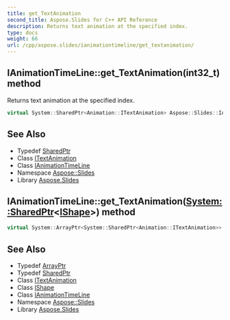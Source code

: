 ```yaml
---
title: get_TextAnimation
second_title: Aspose.Slides for C++ API Reference
description: Returns text animation at the specified index.
type: docs
weight: 66
url: /cpp/aspose.slides/ianimationtimeline/get_textanimation/
---
```

## IAnimationTimeLine::get_TextAnimation(**int32_t**) method


Returns text animation at the specified index.

```cpp
virtual System::SharedPtr<Animation::ITextAnimation> Aspose::Slides::IAnimationTimeLine::get_TextAnimation(int32_t index)=0
```

## See Also

* Typedef [SharedPtr](../../../system/sharedptr/)
* Class [ITextAnimation](../../../aspose.slides.animation/itextanimation/)
* Class [IAnimationTimeLine](../)
* Namespace [Aspose::Slides](../../)
* Library [Aspose.Slides](../../../)
## IAnimationTimeLine::get_TextAnimation([System::SharedPtr](../../../system/sharedptr/)\<[IShape](../../ishape/)\>) method




```cpp
virtual System::ArrayPtr<System::SharedPtr<Animation::ITextAnimation>> Aspose::Slides::IAnimationTimeLine::get_TextAnimation(System::SharedPtr<IShape> shape)=0
```

## See Also

* Typedef [ArrayPtr](../../../system/arrayptr/)
* Typedef [SharedPtr](../../../system/sharedptr/)
* Class [ITextAnimation](../../../aspose.slides.animation/itextanimation/)
* Class [IShape](../../ishape/)
* Class [IAnimationTimeLine](../)
* Namespace [Aspose::Slides](../../)
* Library [Aspose.Slides](../../../)
